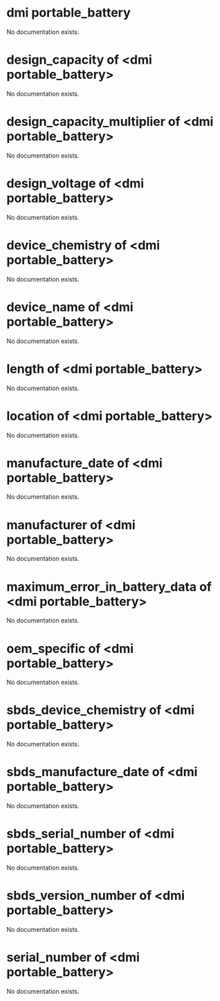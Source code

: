 # dmi portable_battery

No documentation exists.

# design_capacity of &lt;dmi portable_battery&gt;

No documentation exists.

# design_capacity_multiplier of &lt;dmi portable_battery&gt;

No documentation exists.

# design_voltage of &lt;dmi portable_battery&gt;

No documentation exists.

# device_chemistry of &lt;dmi portable_battery&gt;

No documentation exists.

# device_name of &lt;dmi portable_battery&gt;

No documentation exists.

# length of &lt;dmi portable_battery&gt;

No documentation exists.

# location of &lt;dmi portable_battery&gt;

No documentation exists.

# manufacture_date of &lt;dmi portable_battery&gt;

No documentation exists.

# manufacturer of &lt;dmi portable_battery&gt;

No documentation exists.

# maximum_error_in_battery_data of &lt;dmi portable_battery&gt;

No documentation exists.

# oem_specific of &lt;dmi portable_battery&gt;

No documentation exists.

# sbds_device_chemistry of &lt;dmi portable_battery&gt;

No documentation exists.

# sbds_manufacture_date of &lt;dmi portable_battery&gt;

No documentation exists.

# sbds_serial_number of &lt;dmi portable_battery&gt;

No documentation exists.

# sbds_version_number of &lt;dmi portable_battery&gt;

No documentation exists.

# serial_number of &lt;dmi portable_battery&gt;

No documentation exists.
